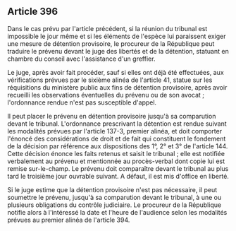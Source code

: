 Article 396
----
Dans le cas prévu par l'article précédent, si la réunion du tribunal est
impossible le jour même et si les éléments de l'espèce lui paraissent exiger une
mesure de détention provisoire, le procureur de la République peut traduire le
prévenu devant le juge des libertés et de la détention, statuant en chambre du
conseil avec l'assistance d'un greffier.

Le juge, après avoir fait procéder, sauf si elles ont déjà été effectuées, aux
vérifications prévues par le sixième alinéa de l'article 41, statue sur les
réquisitions du ministère public aux fins de détention provisoire, après avoir
recueilli les observations éventuelles du prévenu ou de son avocat ;
l'ordonnance rendue n'est pas susceptible d'appel.

Il peut placer le prévenu en détention provisoire jusqu'à sa comparution devant
le tribunal. L'ordonnance prescrivant la détention est rendue suivant les
modalités prévues par l'article 137-3, premier alinéa, et doit comporter
l'énoncé des considérations de droit et de fait qui constituent le fondement de
la décision par référence aux dispositions des 1°, 2° et 3° de l'article 144.
Cette décision énonce les faits retenus et saisit le tribunal ; elle est
notifiée verbalement au prévenu et mentionnée au procès-verbal dont copie lui
est remise sur-le-champ. Le prévenu doit comparaître devant le tribunal au plus
tard le troisième jour ouvrable suivant. A défaut, il est mis d'office en
liberté.

Si le juge estime que la détention provisoire n'est pas nécessaire, il peut
soumettre le prévenu, jusqu'à sa comparution devant le tribunal, à une ou
plusieurs obligations du contrôle judiciaire. Le procureur de la République
notifie alors à l'intéressé la date et l'heure de l'audience selon les modalités
prévues au premier alinéa de l'article 394.
